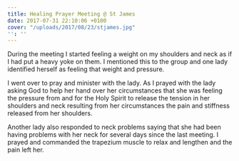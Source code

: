 ```yaml
---
title: Healing Prayer Meeting @ St James
date: 2017-07-31 22:10:06 +0100
cover: "/uploads/2017/08/23/stjames.jpg"
'': ''
---
```



During the meeting I started feeling a weight on my shoulders and neck as if I had put a heavy yoke on them. I mentioned this to the group and one lady identified herself as feeling that weight and pressure.

I went over to pray and minister with the lady. As I prayed with the lady asking God to help her hand over her circumstances that she was feeling the pressure from and for the Holy Spirit to release the tension in her shoulders and neck resulting from her circumstances the pain and stiffness released from her shoulders.

Another lady also responded to neck problems saying that she had been having problems with her neck for several days since the last meeting. I prayed and commanded the trapezium muscle to relax and lengthen and the pain left her.